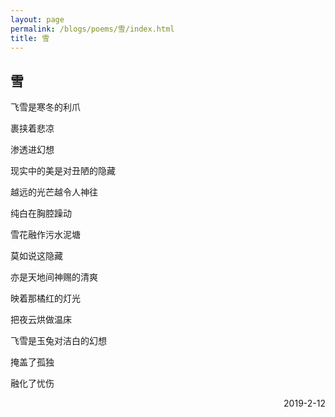 ```yaml
---
layout: page
permalink: /blogs/poems/雪/index.html
title: 雪
---
```


## 雪

飞雪是寒冬的利爪

裹挟着悲凉

渗透进幻想

现实中的美是对丑陋的隐藏

越远的光芒越令人神往

纯白在胸腔躁动

雪花融作污水泥塘

莫如说这隐藏

亦是天地间神赐的清爽

映着那橘红的灯光

把夜云烘做温床

飞雪是玉兔对洁白的幻想

掩盖了孤独

融化了忧伤

<p align="right">2019-2-12</p>
